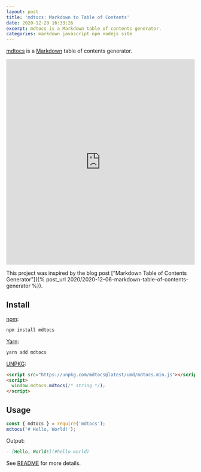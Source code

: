 ```yaml
---
layout: post
title: 'mdtocs: Markdown to Table of Contents'
date: 2020-12-20 16:33:26
excerpt: mdtocs is a Markdown table of contents generator.
categories: markdown javascript npm nodejs site
---
```


[mdtocs](https://remarkablemark.org/mdtocs/) is a [Markdown](https://wikipedia.org/wiki/Markdown) table of contents generator.

<iframe height="550px" width="100%" src="https://remarkablemark.org/mdtocs/" scrolling="no" frameborder="no" allowtransparency="true" allowfullscreen="true" sandbox="allow-forms allow-pointer-lock allow-popups allow-same-origin allow-scripts allow-modals"></iframe>

This project was inspired by the blog post ["Markdown Table of Contents Generator"]({% post_url 2020/2020-12-06-markdown-table-of-contents-generator %}).

## Install

[npm](https://www.npmjs.com/package/mdtocs):

```sh
npm install mdtocs
```

[Yarn](https://yarnpkg.com/package/?name=mdtocs):

```sh
yarn add mdtocs
```

[UNPKG](https://unpkg.com/mdtocs/):

```html
<script src="https://unpkg.com/mdtocs@latest/umd/mdtocs.min.js"></script>
<script>
  window.mdtocs.mdtocs(/* string */);
</script>
```

## Usage

```js
const { mdtocs } = require('mdtocs');
mdtocs('# Hello, World!');
```

Output:

```md
- [Hello, World!](#hello-world)
```

See [README](https://github.com/remarkablemark/mdtocs#readme) for more details.

